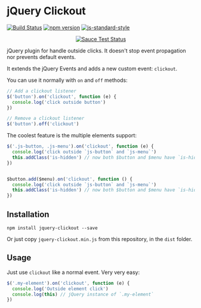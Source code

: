 # jQuery Clickout

[![Build Status](https://travis-ci.org/gsantiago/jquery-clickout.svg?branch=master)](https://travis-ci.org/gsantiago/jquery-clickout)
[![npm version](https://badge.fury.io/js/jquery-clickout.svg)](https://badge.fury.io/js/jquery-clickout)
[![js-standard-style](https://img.shields.io/badge/code%20style-standard-brightgreen.svg)](http://standardjs.com/)

<p align="center">
  <a href="https://saucelabs.com/u/jquery_clickout">
    <img src="https://saucelabs.com/browser-matrix/jquery_clickout.svg" alt="Sauce Test Status">
  </a>
</p>

jQuery plugin for handle outside clicks. It doesn't stop event propagation
nor prevents default events.

It extends the jQuery Events and adds a new custom event: `clickout`.

You can use it normally with `on` and `off` methods:

```js
// Add a clickout listener
$('button').on('clickout', function (e) {
  console.log('click outside button')
})

// Remove a clickout listener
$('button').off('clickout')
```

The coolest feature is the multiple elements support:

```js
$('.js-button, .js-menu').on('clickout', function (e) {
  console.log('click outside `js-button` and `js-menu`')
  this.addClass('is-hidden') // now both $button and $menu have `is-hidden` class
})


$button.add($menu).on('clickout', function () {
  console.log('click outside `js-button` and `js-menu`')
  this.addClass('is-hidden') // now both $button and $menu have `is-hidden` class
})
```

## Installation

```npm install jquery-clickout --save```

Or just copy `jquery-clickout.min.js` from this repository, in the `dist`
folder.

## Usage

Just use `clickout` like a normal event. Very very easy:

```javascript
$('.my-element').on('clickout', function (e) {
  console.log('Outside element click')
  console.log(this) // jQuery instance of `.my-element`
})
```
